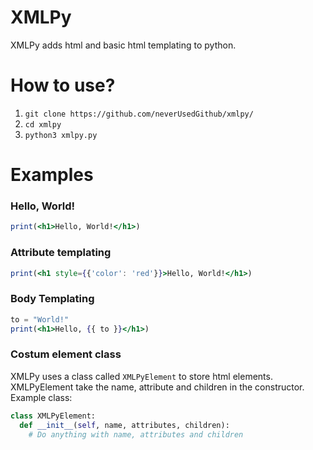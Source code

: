 # XMLPy
XMLPy adds html and basic html templating to python.

# How to use?

1. `git clone https://github.com/neverUsedGithub/xmlpy/`
2. `cd xmlpy`
3. `python3 xmlpy.py`

# Examples
### Hello, World!
```jsx
print(<h1>Hello, World!</h1>)
```

### Attribute templating
```jsx
print(<h1 style={{'color': 'red'}}>Hello, World!</h1>)
```

### Body Templating
```jsx
to = "World!"
print(<h1>Hello, {{ to }}</h1>)
```

### Costum element class
XMLPy uses a class called `XMLPyElement` to store html elements. XMLPyElement take the name, attribute and children in the constructor. Example class: 
```py
class XMLPyElement:
  def __init__(self, name, attributes, children):
    # Do anything with name, attributes and children
```
